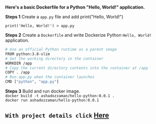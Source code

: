**Here's a basic Dockerfile for a Python "Hello, World!" application.**

**Steps 1** Create a `app.py` file and add print("Hello, World!")

`print('Hello, World!') > app.py`

**Steps 2** Create a `Dockerfile` and write Dockerize Python `Hello, World!` application.
```bash
# Use an official Python runtime as a parent image
FROM python:3.8-slim
# Set the working directory in the container
WORKDIR /app
# Copy the current directory contents into the container at /app
COPY . /app
# Run app.py when the container launches
CMD ["python", "app.py"]
```
**Steps 3** Build and run docker image.\
`docker build -t ashadozzaman/hello-python:0.0.1 .`\
`docker run ashadozzaman/hello-python:0.0.1`


## `With project details click` [Here](https://github.com/Ashadozzaman/docker-images/tree/main/python)